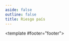 ```yaml
---
aside: false
outline: false
title: Riesgo país
---
```


<script setup>
import { useRoute, useData } from 'vitepress'

const route = useRoute()

const { isDark } = useData()
</script>

<OAOperation operation-id="get-finanzas-indices-riesgo-pais">

<template #footer="footer">

<!--@include: ./parts/get-finanzas-indices-riesgo-pais-footer.md -->

</template>

</OAOperation>
